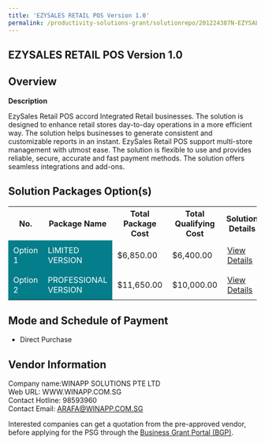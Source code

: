 ```yaml
---
title: 'EZYSALES RETAIL POS Version 1.0'
permalink: /productivity-solutions-grant/solutionrepo/201224387N-EZYSALES-RETAIL-POS-v-10-G
---
```


## EZYSALES RETAIL POS Version 1.0

## Overview

**Description**

EzySales Retail POS accord Integrated Retail businesses. The solution is designed to enhance retail stores day-to-day operations in a more efficient way. The solution helps businesses to generate consistent and customizable reports in an instant. EzySales Retail POS support multi-store management with utmost ease. The solution is flexible to use and provides reliable, secure, accurate and fast payment methods. The solution offers seamless integrations and add-ons.

## Solution Packages Option(s)

<table>
<tr>
<th><b>No.</b></th>
<th><b>Package Name</b></th>
<th><b>Total Package Cost</b></th>
<th><b>Total Qualifying Cost</b></th>
<th><b>Solution Details</b></th>
</tr>
<tr>
<td style='padding: 10px; background-color: #037E8A; color: #FFFFFF;'>Option 1</td>
<td style='padding: 10px; background-color: #037E8A; color: #FFFFFF;'>LIMITED VERSION</td>
<td style='padding: 10px;'>$6,850.00</td>
<td style='padding: 10px;'>$6,400.00</td>
<td style='padding: 10px;'><a href='/images/psg/Winapp_EZYSALES_RETAIL_POS_Desensitised_Part1.pdf' target='_blank'>View Details</a></td>
</tr>
<tr>
<td style='padding: 10px; background-color: #037E8A; color: #FFFFFF;'>Option 2</td>
<td style='padding: 10px; background-color: #037E8A; color: #FFFFFF;'>PROFESSIONAL VERSION</td>
<td style='padding: 10px;'>$11,650.00</td>
<td style='padding: 10px;'>$10,000.00</td>
<td style='padding: 10px;'><a href='/images/psg/Winapp_EZYSALES_RETAIL_POS_Desensitised_Part2.pdf' target='_blank'>View Details</a></td>
</tr>
</table>

## Mode and Schedule of Payment

 - Direct Purchase

## Vendor Information

 Company name:WINAPP SOLUTIONS PTE LTD<br>Web URL: WWW.WINAPP.COM.SG <br>Contact Hotline: 98593960 <br>Contact Email: ARAFA@WINAPP.COM.SG 

Interested companies can get a quotation from the pre-approved vendor, before applying for the PSG through the <a href='https://www.businessgrants.gov.sg/' target='_blank' rel='noopener'>Business Grant Portal (BGP)</a>.

<script src="/jquery/resize-tables.js"></script>
